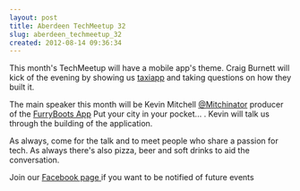 ```yaml
---
layout: post
title: Aberdeen TechMeetup 32
slug: aberdeen_techmeetup_32
created: 2012-08-14 09:36:34
---
```


This month's TechMeetup will have a mobile app's theme. Craig Burnett will kick of the evening by showing us <a href="http://www.taxiapp.co.uk">taxiapp</a> and taking questions on how they built it.

The main speaker this month will be Kevin Mitchell  <a href="http://twitter.com/Mitchinator">@Mitchinator</a>  producer of the <a href="http://furrybootsapp.com/">FurryBoots App</a> Put your city in your pocket... . Kevin will talk us through the building of the application.

As always, come for the talk and to meet people who share a passion for tech. As always there's also pizza, beer and soft drinks to aid the conversation.

Join our <a href="https://www.facebook.com/pages/Aberdeen-TechMeetup/220140384757836">Facebook page </a> if you want to be notified of future events
